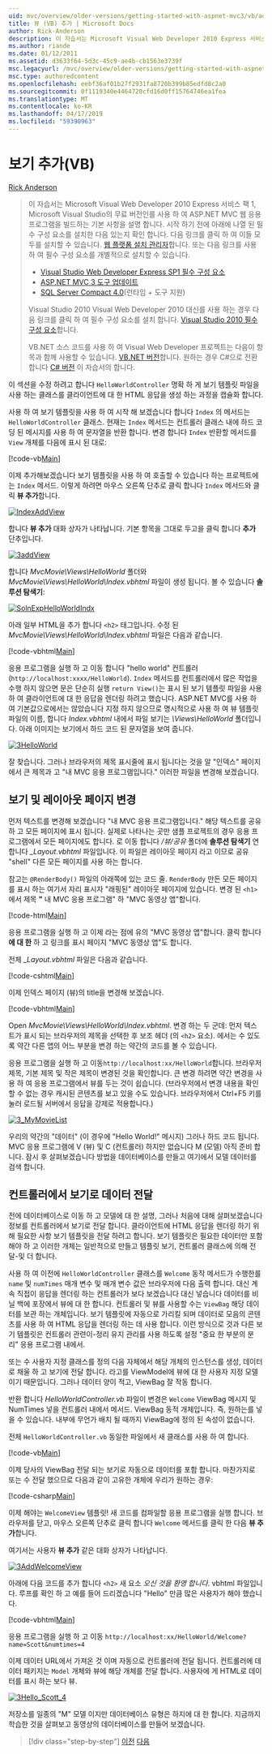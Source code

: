 ```yaml
---
uid: mvc/overview/older-versions/getting-started-with-aspnet-mvc3/vb/adding-a-view
title: 뷰 (VB) 추가 | Microsoft Docs
author: Rick-Anderson
description: 이 자습서는 Microsoft Visual Web Developer 2010 Express 서비스 팩 1, 인를 사용 하 여 ASP.NET MVC 웹 응용 프로그램을 빌드하는 기본 사항을 설명 하는 중...
ms.author: riande
ms.date: 01/12/2011
ms.assetid: d3633f64-5d3c-45c9-ae4b-cb1563e3739f
msc.legacyurl: /mvc/overview/older-versions/getting-started-with-aspnet-mvc3/vb/adding-a-view
msc.type: authoredcontent
ms.openlocfilehash: eebf36af01b27f2931fa8720b399b85edfd8c2a0
ms.sourcegitcommit: 0f1119340e4464720cfd16d0ff15764746ea1fea
ms.translationtype: MT
ms.contentlocale: ko-KR
ms.lasthandoff: 04/17/2019
ms.locfileid: "59390963"
---
```

# <a name="adding-a-view-vb"></a>보기 추가(VB)

[Rick Anderson]((https://twitter.com/RickAndMSFT))

> 이 자습서는 Microsoft Visual Web Developer 2010 Express 서비스 팩 1, Microsoft Visual Studio의 무료 버전인를 사용 하 여 ASP.NET MVC 웹 응용 프로그램을 빌드하는 기본 사항을 설명 합니다. 시작 하기 전에 아래에 나열 된 필수 구성 요소를 설치한 다음 있는지 확인 합니다. 다음 링크를 클릭 하 여 이들 모두를 설치할 수 있습니다. [웹 플랫폼 설치 관리자](https://www.microsoft.com/web/gallery/install.aspx?appid=VWD2010SP1Pack)합니다. 또는 다음 링크를 사용 하 여 필수 구성 요소를 개별적으로 설치할 수 있습니다.
> 
> - [Visual Studio Web Developer Express SP1 필수 구성 요소](https://www.microsoft.com/web/gallery/install.aspx?appid=VWD2010SP1Pack)
> - [ASP.NET MVC 3 도구 업데이트](https://www.microsoft.com/web/gallery/install.aspx?appsxml=&amp;appid=MVC3)
> - [SQL Server Compact 4.0](https://www.microsoft.com/web/gallery/install.aspx?appid=SQLCE;SQLCEVSTools_4_0)(런타임 + 도구 지원)
> 
> Visual Studio 2010 Visual Web Developer 2010 대신를 사용 하는 경우 다음 링크를 클릭 하 여 필수 구성 요소를 설치 합니다. [Visual Studio 2010 필수 구성 요소](https://www.microsoft.com/web/gallery/install.aspx?appsxml=&amp;appid=VS2010SP1Pack)합니다.
> 
> VB.NET 소스 코드를 사용 하 여 Visual Web Developer 프로젝트는 다음이 항목과 함께 사용할 수 있습니다. [VB.NET 버전](https://code.msdn.microsoft.com/Introduction-to-MVC-3-10d1b098)합니다. 원하는 경우 C#으로 전환 합니다 [C# 버전](../cs/adding-a-view.md) 이 자습서의 합니다.


이 섹션을 수정 하려고 합니다 `HelloWorldController` 명확 하 게 보기 템플릿 파일을 사용 하는 클래스를 클라이언트에 대 한 HTML 응답을 생성 하는 과정을 캡슐화 합니다.

사용 하 여 보기 템플릿을 사용 하 여 시작 해 보겠습니다 합니다 `Index` 의 메서드는 `HelloWorldController` 클래스. 현재는 `Index` 메서드는 컨트롤러 클래스 내에 하드 코딩 된 메시지를 사용 하 여 문자열을 반환 합니다. 변경 합니다 `Index` 반환할 메서드를 `View` 개체를 다음에 표시 된 대로:

[!code-vb[Main](adding-a-view/samples/sample1.vb)]

이제 추가해보겠습니다 보기 템플릿을 사용 하 여 호출할 수 있습니다 하는 프로젝트에는 `Index` 메서드. 이렇게 하려면 마우스 오른쪽 단추로 클릭 합니다 `Index` 메서드와 클릭 **뷰 추가**합니다.

[![IndexAddView](adding-a-view/_static/image2.png "IndexAddView")](adding-a-view/_static/image1.png)

합니다 **뷰 추가** 대화 상자가 나타납니다. 기본 항목을 그대로 두고을 클릭 합니다 **추가** 단추입니다.

[![3addView](adding-a-view/_static/image4.png "3addView")](adding-a-view/_static/image3.png)

합니다 *MvcMovie\Views\HelloWorld* 폴더와 *MvcMovie\Views\HelloWorld\Index.vbhtml* 파일이 생성 됩니다. 볼 수 있습니다 **솔루션 탐색기**:

[![SolnExpHelloWorldIndx](adding-a-view/_static/image6.png "SolnExpHelloWorldIndx")](adding-a-view/_static/image5.png)

아래 일부 HTML을 추가 합니다 `<h2>` 태그입니다. 수정 된 *MvcMovie\Views\HelloWorld\Index.vbhtml* 파일은 다음과 같습니다.

[!code-vbhtml[Main](adding-a-view/samples/sample2.vbhtml)]

응용 프로그램을 실행 하 고 이동 합니다 &quot;hello world&quot; 컨트롤러 (`http://localhost:xxxx/HelloWorld`). `Index` 메서드를 컨트롤러에서 많은 작업을 수행 하지 않으면 문은 단순히 실행 `return View()`는 표시 된 보기 템플릿 파일을 사용 하 여 클라이언트에 대 한 응답을 렌더링 하려고 했습니다. ASP.NET MVC를 사용 하 여 기본값으로에서는 않았습니다 지정 하지 않으므로 명시적으로 사용 하 여 뷰 템플릿 파일의 이름, 합니다 *Index.vbhtml* 내에서 파일 보기는 *\Views\HelloWorld* 폴더입니다. 아래 이미지는 보기에서 하드 코드 된 문자열을 보여 줍니다.

[![3HelloWorld](adding-a-view/_static/image8.png "3HelloWorld")](adding-a-view/_static/image7.png)

잘 찾습니다. 그러나 브라우저의 제목 표시줄에 표시 됩니다는 것을 알 &quot;인덱스&quot; 페이지에서 큰 제목과 고 &quot;내 MVC 응용 프로그램입니다.&quot; 이러한 파일을 변경해 보겠습니다.

## <a name="changing-views-and-layout-pages"></a>보기 및 레이아웃 페이지 변경

먼저 텍스트를 변경해 보겠습니다 &quot;내 MVC 응용 프로그램입니다.&quot; 해당 텍스트를 공유 하 고 모든 페이지에 표시 됩니다. 실제로 나타나는 곳만 샘플 프로젝트의 경우 응용 프로그램에서 모든 페이지에도 합니다. 로 이동 합니다 */뷰/공유* 폴더에 **솔루션 탐색기** 연 합니다  *\_Layout.vbhtml* 파일입니다. 이 파일은 레이아웃 페이지 라고 이므로 공유 &quot;shell&quot; 다른 모든 페이지를 사용 하는 합니다.

참고는 `@RenderBody()` 파일의 아래쪽에 있는 코드 줄. `RenderBody` 만든 모든 페이지를 표시 하는 여기서 자리 표시자 &quot;래핑된&quot; 레이아웃 페이지에 있습니다. 변경 된 `<h1>` 에서 제목 **&quot;** 내 MVC 응용 프로그램&quot; 하 &quot;MVC 동영상 앱&quot;합니다.

[!code-html[Main](adding-a-view/samples/sample3.html)]

응용 프로그램을 실행 하 고 이제 라는 점에 유의 &quot;MVC 동영상 앱&quot;합니다. 클릭 합니다 **에 대 한** 하 고 링크를 표시 페이지 &quot;MVC 동영상 앱&quot;도 합니다.

전체  *\_Layout.vbhtml* 파일은 다음과 같습니다.

[!code-cshtml[Main](adding-a-view/samples/sample4.cshtml)]

이제 인덱스 페이지 (뷰)의 title을 변경해 보겠습니다.

[!code-vbhtml[Main](adding-a-view/samples/sample5.vbhtml)]

Open *MvcMovie\Views\HelloWorld\Index.vbhtml*. 변경 하는 두 군데: 먼저 텍스트가 표시 되는 브라우저의 제목을 선택한 후 보조 헤더 (의 `<h2>` 요소). 에서는 수 있도록 약간 다른 앱의 어느 부분을 변경 하는 약간의 코드를 볼 수 있습니다.

응용 프로그램을 실행 하 고 이동`http://localhost:xx/HelloWorld`합니다. 브라우저 제목, 기본 제목 및 작은 제목이 변경된 것을 확인합니다. 큰 변경 하려면 약간 변경을 사용 하 여 응용 프로그램에서 뷰를 두는 것이 쉽습니다. (브라우저에서 변경 내용을 확인할 수 없는 경우 캐시된 콘텐츠를 보고 있을 수도 있습니다. 브라우저에서 Ctrl+F5 키를 눌러 로드될 서버에서 응답을 강제로 적용합니다.)

[![3_MyMovieList](adding-a-view/_static/image10.png "3_MyMovieList")](adding-a-view/_static/image9.png)

우리의 약간의 &quot;데이터&quot; (이 경우에 &quot;Hello World!&quot; 메시지) 그러나 하드 코드 됩니다. MVC 응용 프로그램에 V (뷰) 및 C (컨트롤러) 하지만 없습니다 M (모델) 아직 준비 합니다. 잠시 후 살펴보겠습니다 방법을 데이터베이스를 만들고 여기에서 모델 데이터를 검색 합니다.

## <a name="passing-data-from-the-controller-to-the-view"></a>컨트롤러에서 보기로 데이터 전달

전에 데이터베이스로 이동 하 고 모델에 대 한 설명, 그러나 처음에 대해 살펴보겠습니다 정보를 컨트롤러에서 보기로 전달 합니다. 클라이언트에 HTML 응답을 렌더링 하기 위해 필요한 사항 보기 템플릿을 전달 하려고 합니다. 보기 템플릿은 필요한 데이터만 포함 해야 하 고 이러한 개체는 일반적으로 만들고 템플릿 보기, 컨트롤러 클래스에 의해 전달-및 더 합니다.

사용 하 여 이전에 `HelloWorldController` 클래스를 `Welcome` 동작 메서드가 수행한를 `name` 및 `numTimes` 매개 변수 및 매개 변수 값은 브라우저에 다음 출력 합니다. 대신 계속 직접이 응답을 렌더링 하는 컨트롤러가 보다 보겠습니다 대신 넣습니다 데이터를 비닐 백에 포장에서 뷰에 대 한 합니다. 컨트롤러 및 뷰를 사용할 수는 `ViewBag` 해당 데이터를 보관 하는 개체입니다. 보기 템플릿에 자동으로 가리킬 되며 데이터로 모음의 콘텐츠를 사용 하 여 HTML 응답을 렌더링 하는 데 사용 합니다. 이런 방식으로 것과 다른 보기 템플릿은 컨트롤러 관련이-정리 유지 관리를 사용 하도록 설정 &quot;중요 한 부분의 분리&quot; 응용 프로그램 내에서.

또는 수 사용자 지정 클래스를 정의 다음 자체에서 해당 개체의 인스턴스를 생성, 데이터로 채울 하 고 보기에 전달 합니다. 라고를 ViewModel에 뷰에 대 한 사용자 지정 모델 이기 때문입니다. 그러나 데이터 양이 적고, ViewBag 잘 작동 합니다.

반환 합니다 *HelloWorldController.vb* 파일이 변경은 `Welcome` ViewBag 메시지 및 NumTimes 넣을 컨트롤러 내에서 메서드. ViewBag 동적 개체입니다. 즉, 원하는를 넣을 수 있습니다. 내부에 무언가 배치 될 때까지 ViewBag에 정의 된 속성이 없습니다.

전체 `HelloWorldController.vb` 동일한 파일에서 새 클래스를 사용 하 여 합니다.

[!code-vb[Main](adding-a-view/samples/sample6.vb)]

이제 당사의 ViewBag 전달 되는 보기로 자동으로 데이터를 포함 합니다. 마찬가지로 또는 수 전달 했으므로 다음과 같이 고유한 개체에 우리가 원하는 경우:

[!code-csharp[Main](adding-a-view/samples/sample7.cs)]

이제 해야는 `WelcomeView` 템플릿! 새 코드를 컴파일할 응용 프로그램을 실행 합니다. 브라우저를 닫고, 마우스 오른쪽 단추로 클릭 합니다 `Welcome` 메서드를 클릭 한 다음 **뷰 추가**합니다.

여기서는 사용자 **뷰 추가** 같은 대화 상자가 나타납니다.

[![3AddWelcomeView](adding-a-view/_static/image12.png "3AddWelcomeView")](adding-a-view/_static/image11.png)

아래에 다음 코드를 추가 합니다 `<h2>` 새 요소 <em>오신 것을 환영 합니다.</em> vbhtml 파일입니다. 루프를 확인 하 고 예를 들어 드리겠습니다 &quot;Hello&quot; 만큼 많은 사용자가 해야 했습니다.

[!code-vbhtml[Main](adding-a-view/samples/sample8.vbhtml)]

응용 프로그램을 실행 하 고 이동 `http://localhost:xx/HelloWorld/Welcome?name=Scott&numtimes=4`

이제 데이터 URL에서 가져온 것 이며 자동으로 컨트롤러에 전달 됩니다. 컨트롤러에 데이터 패키지는 `Model` 개체와 뷰에 해당 개체를 전달 합니다. 사용자에 게 HTML로 데이터를 표시 하는 보다 뷰.

[![3Hello_Scott_4](adding-a-view/_static/image14.png "3Hello_Scott_4")](adding-a-view/_static/image13.png)

저장소를 일종의 &quot;M&quot; 모델 이지만 데이터베이스 유형은 하지에 대 한 합니다. 지금까지 학습한 것을 살펴보고 동영상의 데이터베이스를 만들어 보겠습니다.

> [!div class="step-by-step"]
> [이전](adding-a-controller.md)
> [다음](adding-a-model.md)
